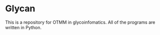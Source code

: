 # Glycan
This is a repository for OTMM in glycoinfomatics.
All of the programs are written in Python.
